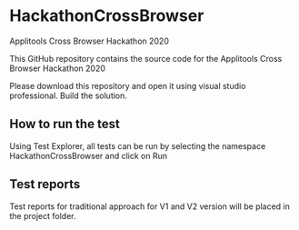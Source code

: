 # HackathonCrossBrowser
Applitools Cross Browser Hackathon 2020

This GitHub repository contains the source code for the Applitools Cross Browser Hackathon 2020 

Please download this repository and open it using visual studio professional. Build the solution. 

## How to run the test

Using Test Explorer, all tests can be run by selecting the namespace HackathonCrossBrowser and click on Run 

## Test reports

Test reports for traditional approach for V1 and V2 version will be placed in the project folder. 

